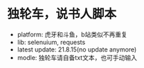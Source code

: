 # 独轮车，说书人脚本
- platform: 虎牙和斗鱼，b站类似不再重复
- lib: selenuium, requests
- latest update: 21.8.15(no update anymore)
- modle: 独轮车请自备txt文本，也可手动输入
